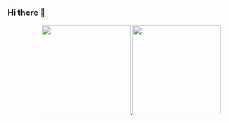 ### Hi there 👋
<a href="https://github.com/ph-moura">
<div align="center">
  <a href="https://github.com/ph-moura">
  <img height="180em" src="https://github-readme-stats.vercel.app/api?username=ph-moura&show_icons=true&theme=dark&include_all_commits=true&count_private=true"/>
  <img height="180em" src="https://github-readme-stats.vercel.app/api/top-langs/?username=ph-moura&layout=compact&langs_count=10&count_private=true&theme=dark"/>
</div>

<div>
  
<!-- ![Snake animation](https://github.com/ph-moura/ph-moura/blob/output/github-contribution-grid-snake.svg)
  
</div>
<!--
**ph-moura/ph-moura** is a ✨ _special_ ✨ repository because its `README.md` (this file) appears on your GitHub profile.

Here are some ideas to get you started:

- 🔭 I’m currently working on ...
- 🌱 I’m currently learning ...
- 👯 I’m looking to collaborate on ...
- 🤔 I’m looking for help with ...
- 💬 Ask me about ...
- 📫 How to reach me: ...
- 😄 Pronouns: ...
- ⚡ Fun fact: ...
-->
